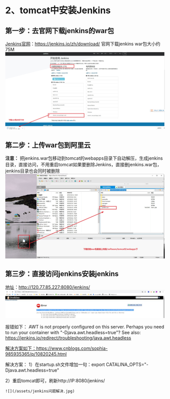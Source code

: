 # 2、tomcat中安装Jenkins


## 第一步：去官网下载jenkins的war包
[Jenkins官网](https://jenkins.io/zh/download/)：https://jenkins.io/zh/download/
官网下载jenkins war包大小约75M
![](/assets/jenkins下载.jpg)

## 第二步：上传war包到阿里云
**注意：**
把jenkins.war包移动到tomcat的webapps目录下自动解压，生成jenkins目录，直接访问，不用重启tomcat如果要删除Jenkins，直接删jenkins.war包，jenkins目录也会同时被删除
![](/assets/上传jenkins的war包.jpg)


## 第三步：直接访问jenkins安装jenkins
[地址](http://120.77.85.227:8080/jenkins/)：http://120.77.85.227:8080/jenkins/
![](/assets/jenkins报错.jpg)

报错如下：
AWT is not properly configured on this server. Perhaps you need to run your container with "-Djava.awt.headless=true"? See also: https://jenkins.io/redirect/troubleshooting/java.awt.headless


[解决方案如下：](https://www.cnblogs.com/sophia-985935365/p/10820245.html)https://www.cnblogs.com/sophia-985935365/p/10820245.html

解决方案：
1）在startup.sh文件增加一句：export CATALINA_OPTS="-Djava.awt.headless=true"

2）重启tomcat即可，刷新http://IP:8080/jenkins/
```
![](/assets/jenkins问题解决.jpg)






































